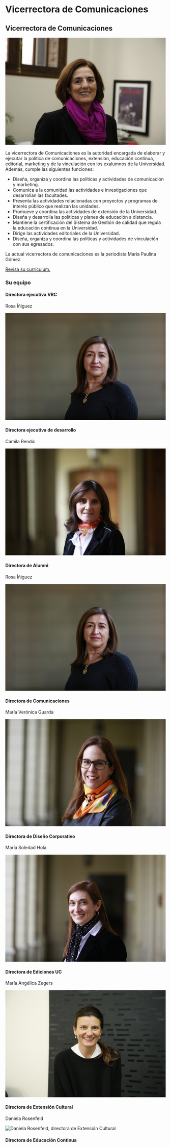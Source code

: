 # Vicerrectora de Comunicaciones

## Vicerrectora de Comunicaciones

![Mar&#xED;a Paulina G&#xF3;mez, vicerrectora de Comunicaciones](../../../.gitbook/assets/_mg_1176.JPG)

La vicerrectora de Comunicaciones es la autoridad encargada de elaborar y ejecutar la política de comunicaciones, extensión, educación continua, editorial, marketing y de la vinculación con los exalumnos de la Universidad. Además, cumple las siguientes funciones:

* Diseña, organiza y coordina las políticas y actividades de comunicación y marketing.
* Comunica a la comunidad las actividades e investigaciones que desarrollan las facultades.
* Presenta las actividades relacionadas con proyectos y programas de interés público que realizan las unidades.
* Promueve y coordina las actividades de extensión de la Universidad.
* Diseña y desarrolla las políticas y planes de educación a distancia.
* Mantiene la certificación del Sistema de Gestión de calidad que regula la educación continua en la Universidad. 
* Dirige las actividades editoriales de la Universidad.
* Diseña, organiza y coordina las políticas y actividades de vinculación con sus egresados.

La actual vicerrectora de comunicaciones es la periodista María Paulina Gómez.

[Revisa su currículum.](http://comunicaciones.uc.cl/personas/paulina-gomez-lorenzini/)

### Su equipo

#### Directora ejecutiva VRC

Rosa Íñiguez

![Rosa &#xCD;&#xF1;iguez, directora ejecutiva.](../../../.gitbook/assets/_mg_3308.JPG)

#### Directora ejecutiva de desarrollo

Camila Rendic

![Camila Rendic, directora ejecutiva de desarrollo](../../../.gitbook/assets/_mg_3714.JPG)

#### Directora de Alumni

Rosa Íñiguez

![Rosa &#xCD;&#xF1;iguez, directora de Alumni.](../../../.gitbook/assets/_mg_3308.JPG)

#### Directora de Comunicaciones

María Verónica Guarda

![Mar&#xED;a Ver&#xF3;nica Guarda, directora de Comunicaciones.](../../../.gitbook/assets/_mg_3791.jpg)

#### Directora de Diseño Corporativo

María Soledad Hola

![Mar&#xED;a Soledad Hola, directora de Dise&#xF1;o Corporativo.](../../../.gitbook/assets/_mg_3758.jpg)

#### Directora de Ediciones UC

María Angélica Zegers

![Mar&#xED;a Ang&#xE9;lica Zegers, directora de Ediciones UC.](../../../.gitbook/assets/_mg_1863.JPG)

#### Directora de Extensión Cultural

Daniela Rosenfeld

![Daniela Rosenfeld, directora de Extensi&#xF3;n Cultural](../../../.gitbook/assets/_mg_1981.JPG)

#### Directora de Educación Continua



